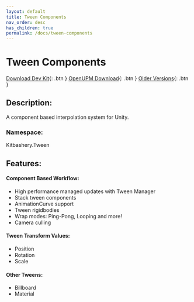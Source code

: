 ```yaml
---
layout: default
title: Tween Components
nav_order: desc
has_children: true
permalink: /docs/tween-components
---
```


# Tween Components

[Download Dev Kit](https://github.com/Kitbashery/Tween-Components/releases/download/Development-Package/Kitbashery_TweenComponents.unitypackage){: .btn }
[OpenUPM Download](https://openupm.com/packages/com.kitbashery.tween-components/){: .btn }
[Older Versions](https://github.com/Kitbashery/Tween-Components/releases){: .btn }
<!--[Unity Asset Store](https://assetstore.unity.com/packages/slug/231241){: .btn }-->

## Description:
A component based interpolation system for Unity.

### Namespace:
Kitbashery.Tween

## Features:

#### Component Based Workflow:
* High performance managed updates with Tween Manager
* Stack tween components
* AnimationCurve support
* Tween rigidbodies
* Wrap modes: Ping-Pong, Looping and more!
* Camera culling

#### Tween Transform Values:
* Position
* Rotation
* Scale

#### Other Tweens:
* Billboard
* Material
